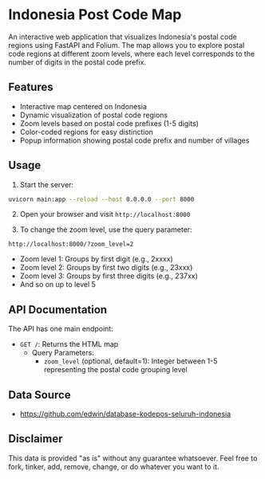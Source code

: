 # Indonesia Post Code Map

An interactive web application that visualizes Indonesia's postal code regions using FastAPI and Folium. The map allows you to explore postal code regions at different zoom levels, where each level corresponds to the number of digits in the postal code prefix.

## Features

- Interactive map centered on Indonesia
- Dynamic visualization of postal code regions
- Zoom levels based on postal code prefixes (1-5 digits)
- Color-coded regions for easy distinction
- Popup information showing postal code prefix and number of villages

## Usage

1. Start the server:
  ```bash
  uvicorn main:app --reload --host 0.0.0.0 --port 8000
  ```

2. Open your browser and visit `http://localhost:8000`

3. To change the zoom level, use the query parameter:
  ```
  http://localhost:8000/?zoom_level=2
  ```
  - Zoom level 1: Groups by first digit (e.g., 2xxxx)
  - Zoom level 2: Groups by first two digits (e.g., 23xxx)
  - Zoom level 3: Groups by first three digits (e.g., 237xx)
  - And so on up to level 5

## API Documentation

The API has one main endpoint:

- `GET /`: Returns the HTML map
  - Query Parameters:
    - `zoom_level` (optional, default=1): Integer between 1-5 representing the postal code grouping level

## Data Source

- https://github.com/edwin/database-kodepos-seluruh-indonesia

## Disclaimer

This data is provided "as is" without any guarantee whatsoever. 
Feel free to fork, tinker, add, remove, change, or do whatever you want to it. 
